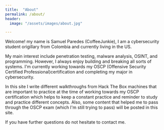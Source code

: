 ```yaml
---
title:  "About"
permalink: /about/
header:
  image: "/assets/images/about.jpg"

---
```


Welcome! my name is Samuel Paredes (CoffeeJunkie), I am a cybersecurity student origillary from Colombia and currently living in the US.

My main interest include penetration testing, malware analysis, OSINT, and programming. However, I always enjoy building and breaking all sorts of systems. I'm currently working towards my OSCP (Offensive Security Certified Professional)certification and completing my major in cybersecurity.

In this site I write different walkthroughs from Hack The Box machines that are important to practice at the time of working towards my OSCP certification which helps to keep a constant practice and reminder to study and practice different concepts. Also, some content that helped me to pass through the OSCP exam (which I'm still trying to pass) will be posted in this site. 

If you have further questions do not hesitate to contact me.